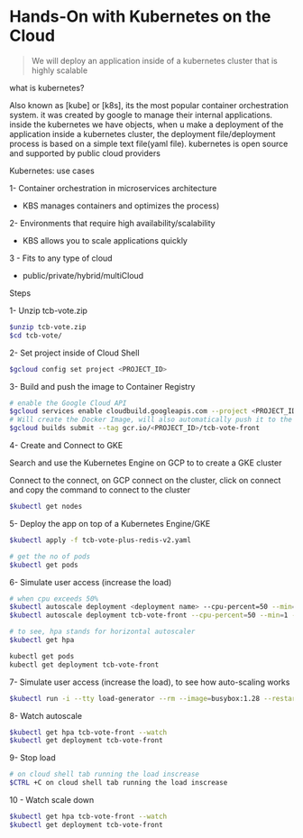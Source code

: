# Hands-On with Kubernetes on the Cloud

> We will deploy an application inside of a kubernetes cluster that is highly scalable


what is kubernetes?

Also known as [kube] or [k8s], its the most popular container orchestration system. it was created by google to manage their internal applications. inside the kubernetes we have objects, when u make a deployment of the application inside a kubernetes cluster, the deployment file/deployment process is based on a simple text file(yaml file). kubernetes is open source and supported by public cloud providers

Kubernetes: use cases

1- Container orchestration in microservices architecture

- KBS manages containers and optimizes
the process)

2- Environments that require high availability/scalability

- KBS allows you to scale applications quickly

3 - Fits to any type of cloud

- public/private/hybrid/multiCloud

Steps

1- Unzip tcb-vote.zip

```bash
$unzip tcb-vote.zip
$cd tcb-vote/
```

2- Set project inside of Cloud Shell

```bash
$gcloud config set project <PROJECT_ID>
```

3- Build and push the image to Container Registry

```bash
# enable the Google Cloud API
$gcloud services enable cloudbuild.googleapis.com --project <PROJECT_ID>
# Will create the Docker Image, will also automatically push it to the container registry
$gcloud builds submit --tag gcr.io/<PROJECT_ID>/tcb-vote-front
```

4- Create and Connect to GKE

Search and use  the Kubernetes Engine on GCP to to create a GKE cluster

Connect to the connect, on GCP connect on the cluster, click on connect and copy the command to connect to the cluster

```bash
$kubectl get nodes
```

5- Deploy the app on top of a Kubernetes Engine/GKE

```bash
$kubectl apply -f tcb-vote-plus-redis-v2.yaml

# get the no of pods
$kubectl get pods
```

6- Simulate user access (increase the load)

```bash
# when cpu exceeds 50%
$kubectl autoscale deployment <deployment name> --cpu-percent=50 --min=1 --max=10
$kubectl autoscale deployment tcb-vote-front --cpu-percent=50 --min=1 --max=10

# to see, hpa stands for horizontal autoscaler
$kubectl get hpa

kubectl get pods
kubectl get deployment tcb-vote-front
```
7- Simulate user access (increase the load), to see how auto-scaling works

```bash
$kubectl run -i --tty load-generator --rm --image=busybox:1.28 --restart=Never -- /bin/sh -c "while sleep 0.01; do wget -q -O- http://tcb-vote-front; done"
```

8- Watch autoscale

```bash
$kubectl get hpa tcb-vote-front --watch
$kubectl get deployment tcb-vote-front
```

9-  Stop load
```bash
# on cloud shell tab running the load inscrease
$CTRL +C on cloud shell tab running the load inscrease
```

10 - Watch scale down

```bash
$kubectl get hpa tcb-vote-front --watch
$kubectl get deployment tcb-vote-front
```